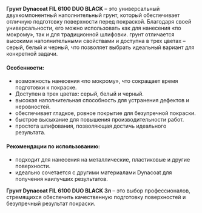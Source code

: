 **Грунт Dynacoat FIL 6100 DUO BLACK** – это универсальный двухкомпонентный наполнительный грунт, который обеспечивает отличную подготовку поверхности перед покраской. Благодаря своей универсальности, его можно использовать как для нанесения «по мокрому», так и для традиционной шлифовки. грунт отличается высокими наполнительными свойствами и доступна в трех цветах – серый, белый и черный, что позволяет выбрать идеальный вариант для конкретной задачи.

#### Особенности:

- возможность нанесения «по мокрому», что сокращает время подготовки к покраске.
- Доступен в трех цветах: серый, белый и черный.
- высокая наполнительная способность для устранения дефектов и неровностей.
- обеспечивает гладкое, ровное покрытие для безупречной покраски.
- быстрое высыхание для повышения производительности работ.
- простота шлифования, позволяющая достичь идеального результата.

#### Рекомендации по использованию:

- подходит для нанесения на металлические, пластиковые и другие поверхности.
- идеально сочетается с другими материалами Dynacoat для получения наилучших результатов.

**Грунт Dynacoat FIL 6100 DUO BLACK 3л** – это выбор профессионалов, стремящихся обеспечить качественную подготовку поверхностей и безупречный результат покраски.

